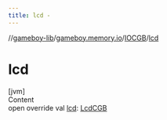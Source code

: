 ```yaml
---
title: lcd -
---
```

//[gameboy-lib](../../index.md)/[gameboy.memory.io](../index.md)/[IOCGB](index.md)/[lcd](lcd.md)



# lcd  
[jvm]  
Content  
open override val [lcd](lcd.md): [LcdCGB](../../gameboy.memory.io.graphics/-lcd-c-g-b/index.md)  




